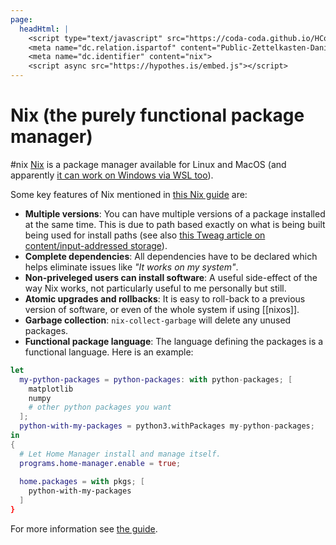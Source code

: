```yaml
---
page:
  headHtml: |
    <script type="text/javascript" src="https://coda-coda.github.io/HConfig/1.js"></script>
    <meta name="dc.relation.ispartof" content="Public-Zettelkasten-Daniel-Britten-(ORCID-0000-0002-7860-3595)">
    <meta name="dc.identifier" content="nix">
    <script async src="https://hypothes.is/embed.js"></script>
---
```

# Nix (the purely functional package manager)
#nix
[Nix](https://nixos.org/guides/how-nix-works.html) is a package manager available for Linux and MacOS (and apparently [it can work on Windows via WSL too](https://nathan.gs/2019/04/12/nix-on-windows/)).

Some key features of Nix mentioned in [this Nix guide](https://nixos.org/guides/how-nix-works.html) are:
- **Multiple versions**: You can have multiple versions of a package installed at the same time. This is due to path based exactly on what is being built being used for install paths (see also [this Tweag article on content/input-addressed storage](https://www.tweag.io/blog/2020-09-10-nix-cas/)).
- **Complete dependencies**: All dependencies have to be declared which helps eliminate issues like _"It works on my system"_.
- **Non-priveleged users can install software**: A useful side-effect of the way Nix works, not particularly useful to me personally but still.
- **Atomic upgrades and rollbacks**: It is easy to roll-back to a previous version of software, or even of the whole system if using [[nixos]].
- **Garbage collection**: `nix-collect-garbage` will delete any unused packages.
- **Functional package language**: The language defining the packages is a functional language. Here is an example:
```nix
let
  my-python-packages = python-packages: with python-packages; [
    matplotlib
    numpy
    # other python packages you want
  ]; 
  python-with-my-packages = python3.withPackages my-python-packages;
in
{
  # Let Home Manager install and manage itself.
  programs.home-manager.enable = true;
  
  home.packages = with pkgs; [
    python-with-my-packages
  ]
}
```

For more information see [the guide](https://nixos.org/guides/how-nix-works.html).